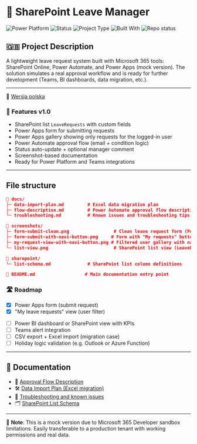 # 📅 SharePoint Leave Manager
![Power Platform](https://img.shields.io/badge/Microsoft-Power_Platform-742774?logo=powerapps&logoColor=white)
![Status](https://img.shields.io/badge/Version-MOCK%20v1.0-blue)
![Project Type](https://img.shields.io/badge/Type-Leave%20Management%20App-lightgrey)
![Built With](https://img.shields.io/badge/Built_with-SharePoint%20%7C%20Power%20Apps%20%7C%20Power%20Automate-00adef)
![Repo status](https://img.shields.io/badge/Status--Ready_for_expansion-green)

## 🇬🇧 Project Description

A lightweight leave request system built with Microsoft 365 tools: SharePoint Online, Power Automate, and Power Apps (mock version). The solution simulates a real approval workflow and is ready for further development (Teams, BI dashboards, data migration, etc.).

---
📄 [Wersja polska](./README.md)

### 🔧 Features v1.0

- SharePoint list `LeaveRequests` with custom fields
- Power Apps form for submitting requests
- Power Apps gallery showing only requests for the logged-in user
- Power Automate approval flow (email + condition logic)
- Status auto-update + optional manager comment
- Screenshot-based documentation
- Ready for Power Platform and Teams integrations

---
## File structure
```json
📁 docs/
├─ data-import-plan.md         # Excel data migration plan
├─ flow-description.md         # Power Automate approval flow description
└─ troubleshooting.md          # Known issues and troubleshooting tips

📁 screenshots/
├─ form-submit-clean.png                 # Clean leave request form (Power Apps)
├─ form-submit-with-navi-button.png     # Form with "My requests" button
├─ my-request-view-with-navi-button.png # Filtered user gallery with navigation
└─ list-view.png                         # SharePoint list view (LeaveRequests)

📁 sharepoint/
└─ list-schema.md              # SharePoint list column definitions

📄 README.md                   # Main documentation entry point
```


### 🛣️ Roadmap

+ [x] Power Apps form (submit request)
+ [x] "My leave requests" view (user filter)
- [ ] Power BI dashboard or SharePoint view with KPIs
- [ ] Teams alert integration
- [ ] CSV export + Excel import (migration case)
- [ ] Holiday logic validation (e.g. Outlook or Azure Function)

---

## 📄 Documentation

- 📑 [Approval Flow Description](./docs/flow-description.md)
- 🛠️ [Data Import Plan (Excel migration)](./docs/data-import-plan.md)
- 🧩 [Troubleshooting and known issues](./docs/troubleshooting.md)
- 🗂️ [SharePoint List Schema](./sharepoint/list-schema.md)


---

📌 **Note**: This is a mock version due to Microsoft 365 Developer sandbox limitations. Easily transferable to a production tenant with working permissions and real data.
